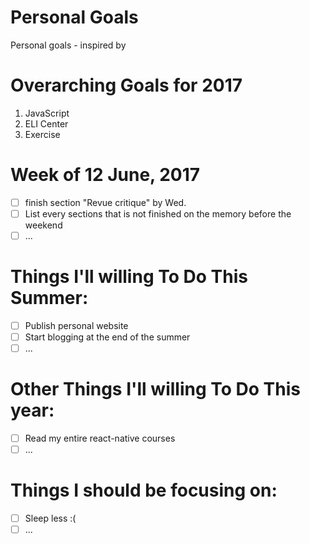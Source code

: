 Personal Goals
==============

Personal goals - inspired by [](https://github.com/una/personal-goals)

# Overarching Goals for 2017
1. JavaScript
2. ELI Center
4. Exercise

# Week of 12 June, 2017

- [ ] finish section "Revue critique" by Wed.
- [ ] List every sections that is not finished on the memory before the weekend
- [ ] ...

# Things I'll willing To Do This Summer:

- [ ] Publish personal website
- [ ] Start blogging at the end of the summer
- [ ] ...

# Other Things I'll willing To Do This year:

- [ ] Read my entire react-native courses
- [ ] ...

# Things I should be focusing on:

- [ ] Sleep less :(
- [ ] ...
